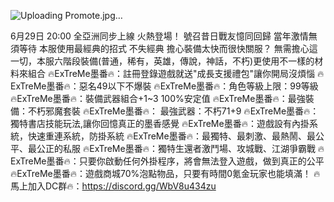 
![Uploading Promote.jpg…]()

6月29日 20:00 全亞洲同步上線 火熱登場！
號召昔日戰友憶同回歸 當年激情無須等待
本服使用最經典的招式 不失經典
擔心裝備太快而很快關服？
無需擔心這一切，本服六階段裝備(普通，稀有，英雄，傳說，神話，不朽)更使用不一樣的材料來組合
🔥ExTreMe墨番🔥：註冊登錄遊戲就送"成長支援禮包"讓你開局沒煩惱
🔥ExTreMe墨番🔥：惡名49以下不爆裝
🔥ExTreMe墨番🔥：角色等級上限：99等級
🔥ExTreMe墨番🔥：裝備武器組合+1~3 100%安定值
🔥ExTreMe墨番🔥：最強裝備：不朽邪魔套裝
🔥ExTreMe墨番🔥： 最強武器：不朽71+9
🔥ExTreMe墨番🔥：獨特書店技能玩法,讓你回憶真正的墨香感覺
🔥ExTreMe墨番🔥：遊戲設有內掛系統，快速重連系統，防掛系統
🔥ExTreMe墨番🔥：最獨特、最刺激、最熱鬧、最公平、最公正的私服
🔥ExTreMe墨番🔥：獨特生還者激鬥場、攻城戰、江湖爭霸戰
🔥ExTreMe墨番🔥：只要你啟動任何外掛程序，將會無法登入遊戲，做到真正的公平
🔥ExTreMe墨番🔥：遊戲商城70%泡點物品，只要有時間0氪金玩家也能填滿！
🔥馬上加入DC群🔥：https://discord.gg/WbV8u434zu
